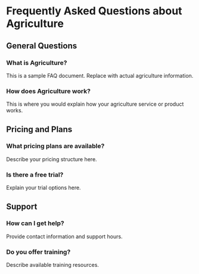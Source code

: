 # Frequently Asked Questions about Agriculture

## General Questions

### What is Agriculture?
This is a sample FAQ document. Replace with actual agriculture information.

### How does Agriculture work?
This is where you would explain how your agriculture service or product works.

## Pricing and Plans

### What pricing plans are available?
Describe your pricing structure here.

### Is there a free trial?
Explain your trial options here.

## Support

### How can I get help?
Provide contact information and support hours.

### Do you offer training?
Describe available training resources.
